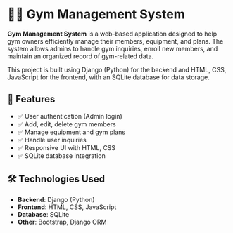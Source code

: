 # 🏋️‍♂️ Gym Management System

**Gym Management System** is a web-based application designed to help gym owners efficiently manage their members, equipment, and plans. The system allows admins to handle gym inquiries, enroll new members, and maintain an organized record of gym-related data.

This project is built using Django (Python) for the backend and HTML, CSS, JavaScript for the frontend, with an SQLite database for data storage.

## 🚀 Features
- ✅ User authentication (Admin login)
- ✅ Add, edit, delete gym members
- ✅ Manage equipment and gym plans
- ✅ Handle user inquiries
- ✅ Responsive UI with HTML, CSS
- ✅ SQLite database integration

## 🛠️ Technologies Used
- **Backend**: Django (Python)
- **Frontend**: HTML, CSS, JavaScript
- **Database**: SQLite
- **Other**: Bootstrap, Django ORM


